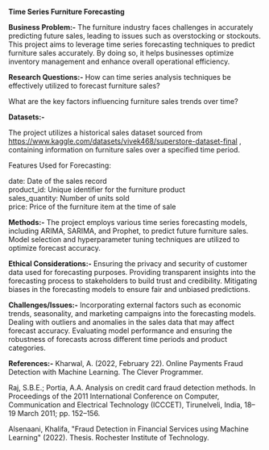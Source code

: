 **Time Series Furniture Forecasting**

**Business Problem:-**
The furniture industry faces challenges in accurately predicting future sales, leading to issues such as overstocking or stockouts. This project aims to leverage time series forecasting techniques to predict furniture sales accurately. By doing so, it helps businesses optimize inventory management and enhance overall operational efficiency.

**Research Questions:-**
How can time series analysis techniques be effectively utilized to forecast furniture sales?

What are the key factors influencing furniture sales trends over time?

**Datasets:-**

The project utilizes a historical sales dataset sourced from https://www.kaggle.com/datasets/vivek468/superstore-dataset-final , containing information on furniture sales over a specified time period.

Features Used for Forecasting:

date: Date of the sales record                                                                                                                                         
product_id: Unique identifier for the furniture product                                                                                                               
sales_quantity: Number of units sold                                                                                                                                  
price: Price of the furniture item at the time of sale                                                                                                               
                                                                                                                                                                                                                                                                                                                                                                                                                      
**Methods:-**
The project employs various time series forecasting models, including ARIMA, SARIMA, and Prophet, to predict future furniture sales. Model selection and hyperparameter tuning techniques are utilized to optimize forecast accuracy.                                                                                                                                                                                   

**Ethical Considerations:-**
Ensuring the privacy and security of customer data used for forecasting purposes.
Providing transparent insights into the forecasting process to stakeholders to build trust and credibility.
Mitigating biases in the forecasting models to ensure fair and unbiased predictions.                                                                                 
                                                                                  
**Challenges/Issues:-**
Incorporating external factors such as economic trends, seasonality, and marketing campaigns into the forecasting models.
Dealing with outliers and anomalies in the sales data that may affect forecast accuracy.
Evaluating model performance and ensuring the robustness of forecasts across different time periods and product categories.                                          
                                             
**References:-**
Kharwal, A. (2022, February 22). Online Payments Fraud Detection with Machine Learning. The Clever Programmer.  

Raj, S.B.E.; Portia, A.A. Analysis on credit card fraud detection methods. In Proceedings of the 2011 International Conference on Computer, Communication and Electrical Technology (ICCCET), Tirunelveli, India, 18–19 March 2011; pp. 152–156.

Alsenaani, Khalifa, "Fraud Detection in Financial Services using Machine Learning" (2022). Thesis. Rochester Institute of Technology.
